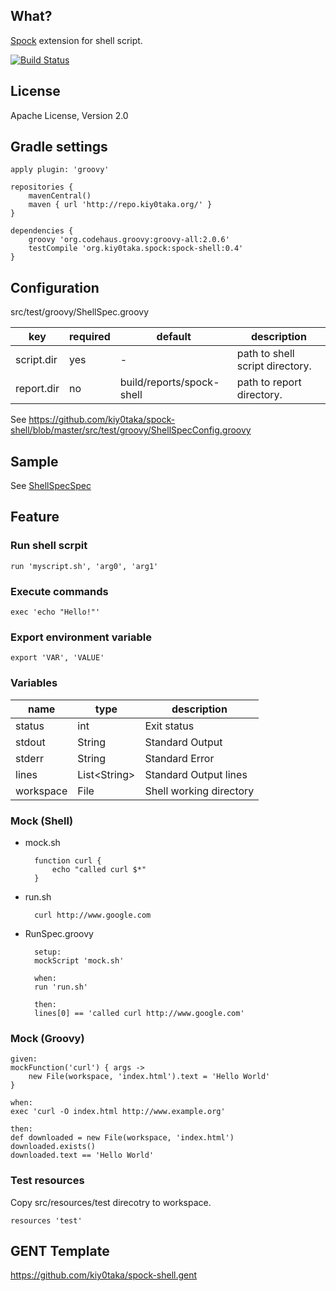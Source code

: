 ## What?
[Spock](https://github.com/spockframework/spock) extension for shell script.

[![Build Status](https://buildhive.cloudbees.com/job/kiy0taka/job/spock-shell/badge/icon)](https://buildhive.cloudbees.com/job/kiy0taka/job/spock-shell/)

## License

Apache License, Version 2.0

## Gradle settings

    apply plugin: 'groovy'

    repositories {
        mavenCentral()
        maven { url 'http://repo.kiy0taka.org/' }
    }

    dependencies {
        groovy 'org.codehaus.groovy:groovy-all:2.0.6'
        testCompile 'org.kiy0taka.spock:spock-shell:0.4'
    }

## Configuration
src/test/groovy/ShellSpec.groovy

key|required|default|description
---|--------|-------|-----------
script.dir|yes| - |path to shell script directory.
report.dir|no|build/reports/spock-shell|path to report directory.

See https://github.com/kiy0taka/spock-shell/blob/master/src/test/groovy/ShellSpecConfig.groovy

## Sample

See [ShellSpecSpec](https://github.com/kiy0taka/spock-shell/blob/master/src/test/groovy/org/kiy0taka/spock/shell/ShellSpecSpec.groovy)

## Feature

### Run shell scrpit

    run 'myscript.sh', 'arg0', 'arg1'

### Execute commands

    exec 'echo "Hello!"'

### Export environment variable

    export 'VAR', 'VALUE'

### Variables

name|type|description
----|----|-----------
status|int|Exit status
stdout|String|Standard Output
stderr|String|Standard Error
lines|List&lt;String&gt;|Standard Output lines
workspace|File|Shell working directory

### Mock (Shell)

* mock.sh

        function curl {
            echo "called curl $*"
        }

* run.sh

        curl http://www.google.com

* RunSpec.groovy

        setup:
        mockScript 'mock.sh'

        when:
        run 'run.sh'

        then:
        lines[0] == 'called curl http://www.google.com'

### Mock (Groovy)

    given:
    mockFunction('curl') { args ->
        new File(workspace, 'index.html').text = 'Hello World'
    }

    when:
    exec 'curl -O index.html http://www.example.org'

    then:
    def downloaded = new File(workspace, 'index.html')
    downloaded.exists()
    downloaded.text == 'Hello World'

### Test resources

Copy src/resources/test direcotry to workspace.

    resources 'test'

## GENT Template
https://github.com/kiy0taka/spock-shell.gent
